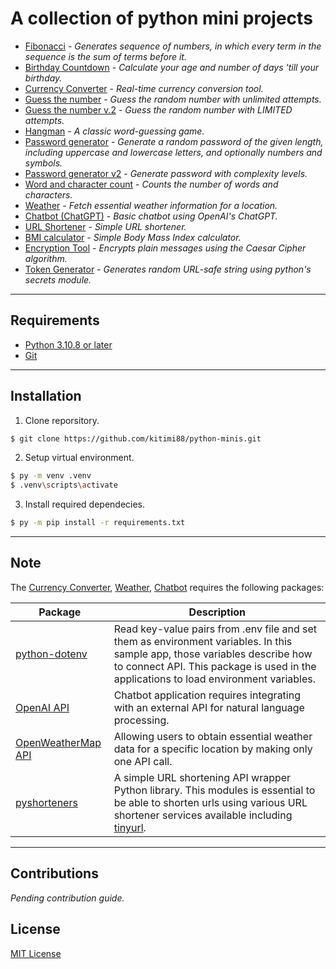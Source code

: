 # A collection of python mini projects

* [Fibonacci](./fibonacci.py) - _Generates sequence of numbers, in which every term in the sequence is the sum of terms before it._
* [Birthday Countdown](./birthday_countdown.py) - _Calculate your age and number of days 'till your birthday._
* [Currency Converter](./currency_convert.py) - _Real-time currency conversion tool._
* [Guess the number](./guess_num.py) - _Guess the random number with unlimited attempts._
* [Guess the number v.2](./guess_num_2.py) - _Guess the random number with LIMITED attempts._
* [Hangman](./hangman.py) - _A classic word-guessing game._
* [Password generator](./password_gen.py) - _Generate a random password of the given length, including uppercase and lowercase letters, and optionally numbers and symbols._
* [Password generator v2](./password_gen2.py) - _Generate password with complexity levels._
* [Word and character count](./word_count.py) - _Counts the number of words and characters._
* [Weather](./weather.py) - _Fetch essential weather information for a location._
* [Chatbot (ChatGPT)](./chatbot.py) - _Basic chatbot using OpenAI's ChatGPT._
* [URL Shortener](./shorten_url.py) - _Simple URL shortener._
* [BMI calculator](./bmi_calculator.py) - _Simple Body Mass Index calculator._
* [Encryption Tool](./encryption_tool.py) - _Encrypts plain messages using the Caesar Cipher algorithm._
* [Token Generator](./token_generator.py) - _Generates random URL-safe string using python's secrets module._

---

## Requirements
- [Python 3.10.8 or later](https://www.python.org/downloads/)
- [Git](https://git-scm.com/)

---
## Installation
1. Clone reporsitory.

```bash
$ git clone https://github.com/kitimi88/python-minis.git
```

2. Setup virtual environment.

```bash
$ py -m venv .venv
$ .venv\scripts\activate
```

3. Install required dependecies.

```bash
$ py -m pip install -r requirements.txt
```

---
## Note

The [Currency Converter](./currency_convert.py), [Weather](./weather.py), [Chatbot](./chatbot.py) requires the following packages:

| Package | Description |
| ------- | ----------- |
|[python-dotenv](https://pypi.org/project/python-dotenv/) |Read key-value pairs from .env file and set them as environment variables. In this sample app, those variables describe how to connect API. This package is used in the applications to load environment variables.|
| [OpenAI API](https://pypi.org/project/openai/) | Chatbot application requires integrating with an external API for natural language processing.
| [OpenWeatherMap API](https://openweathermap.org/api) | Allowing users to obtain essential weather data for a specific location by making only one API call.
|[pyshorteners](https://pyshorteners.readthedocs.io/en/latest/apis.html#implemented-apis)|A simple URL shortening API wrapper Python library. This modules is essential to be able to shorten urls using various URL shortener services available including [tinyurl](https://tinyurl.com/app).

---
## Contributions
_Pending contribution guide._

## License
[MIT License](./LICENSE)

